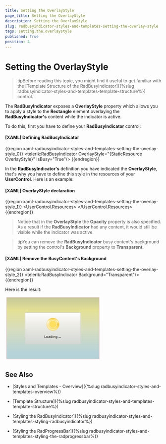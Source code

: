 ```yaml
---
title: Setting the OverlayStyle
page_title: Setting the OverlayStyle
description: Setting the OverlayStyle
slug: radbusyindicator-styles-and-templates-setting-the-overlay-style
tags: setting,the,overlaystyle
published: True
position: 4
---
```


# Setting the OverlayStyle

>tipBefore reading this topic, you might find it useful to get familiar with the [Template Structure of the RadBusyIndicator]({%slug radbusyindicator-styles-and-templates-template-structure%}) control.

The __RadBusyIndicator__ exposes a __OverlayStyle__ property which allows you to apply a style to the __Rectangle__ element overlaying the __RadBusyIndicator's__ content while the indicator is active. 

To do this, first you have to define your __RadBusyIndicator__ control:

#### __[XAML] Defining RadBusyIndicator__

{{region xaml-radbusyindicator-styles-and-templates-setting-the-overlay-style_0}}
	<Grid x:Name="LayoutRoot"
	      Background="White">
	    <telerik:RadBusyIndicator OverlayStyle="{StaticResource OverlayStyle}"
	                              IsBusy="True"/>
	</Grid>
{{endregion}}

In the __RadBusyIndicator's__ definition you have indicated the __OverlayStyle__, that's why you have to define this style in the resources of your __UserControl__. Here is an example:

#### __[XAML] OverlayStyle declaration__

{{region xaml-radbusyindicator-styles-and-templates-setting-the-overlay-style_1}}
	<UserControl.Resources>
	    <Style x:Key="OverlayStyle"
	           TargetType="Rectangle">
	        <Setter Property="Stroke"
	                Value="#FFDA8282" />
	        <Setter Property="Fill">
	            <Setter.Value>
	                <LinearGradientBrush EndPoint="0.5,1"
	                                     MappingMode="RelativeToBoundingBox"
	                                     StartPoint="0.5,0">
	                    <GradientStop Color="#FF6BBDD2"
	                                  Offset="0" />
	                    <GradientStop Color="#FFD2CC34"
	                                  Offset="0.209" />
	                    <GradientStop Color="#FFC2CE8E"
	                                  Offset="0.512" />
	                    <GradientStop Color="#FF86C0CE"
	                                  Offset="0.897" />
	                    <GradientStop Color="#FF8E9334"
	                                  Offset="0" />
	                </LinearGradientBrush>
	            </Setter.Value>
	        </Setter>
	        <Setter Property="Opacity"
	                Value="0.5" />
	    </Style>
	</UserControl.Resources>
{{endregion}}

>Notice that in the __OverlayStyle__ the __Opacity__ property is also specified. As a result if the __RadBusyIndicator__ had any content, it would still be visible while the indicator was active.

>tipYou can remove the __RadBusyIndicator__ busy content's background by setting the control's __Background__ property to __Transparent__.

#### __[XAML] Remove the BusyContent's Background__

{{region xaml-radbusyindicator-styles-and-templates-setting-the-overlay-style_2}}
	<telerik:RadBusyIndicator Background="Transparent"/>
{{endregion}}

Here is the result:

![](images/radbusyindicator_styles_and_templates_overlay_style_010.png)

## See Also

 * [Styles and Templates - Overview]({%slug radbusyindicator-styles-and-templates-overview%})

 * [Template Structure]({%slug radbusyindicator-styles-and-templates-template-structure%})

 * [Styling the RadBusyIndicator]({%slug radbusyindicator-styles-and-templates-styling-radbusyindicator%})

 * [Styling the RadProgressBar]({%slug radbusyindicator-styles-and-templates-styling-the-radprogressbar%})
